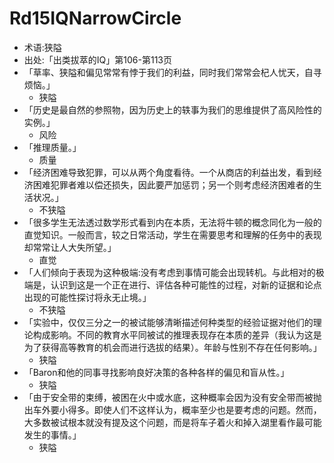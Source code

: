 # Rd15IQNarrowCircle
- 术语:狭隘
- 出处:「出类拔萃的IQ」第106-第113页
- 「草率、狭隘和偏见常常有悖于我们的利益，同时我们常常会杞人忧天，自寻烦恼。」
    + 狭隘
- 「历史是最自然的参照物，因为历史上的轶事为我们的思维提供了高风险性的实例。」
    + 风险 
- 「推理质量。」
    + 质量
- 「经济困难导致犯罪，可以从两个角度看待。一个从商店的利益出发，看到经济困难犯罪者难以偿还损失，因此要严加惩罚；另一个则考虑经济困难者的生活状况。」
    + 不狭隘 
- 「很多学生无法透过数学形式看到内在本质，无法将牛顿的概念同化为一般的直觉知识。一般而言，较之日常活动，学生在需要思考和理解的任务中的表现却常常让人大失所望。」
    + 直觉 
- 「人们倾向于表现为这种极端:没有考虑到事情可能会出现转机。与此相对的极端是，认识到这是一个正在进行、评估各种可能性的过程，对新的证据和论点出现的可能性探讨将永无止境。」
    + 不狭隘 
- 「实验中，仅仅三分之一的被试能够清晰描述何种类型的经验证据对他们的理论构成影响。不同的教育水平同被试的推理表现存在本质的差异（我认为这是为了获得高等教育的机会而进行选拔的结果）。年龄与性别不存在任何影响。」
    + 狭隘 
- 「Baron和他的同事寻找影响良好决策的各种各样的偏见和盲从性。」
    + 狭隘 
- 「由于安全带的束缚，被困在火中或水底，这种概率会因为没有安全带而被抛出车外要小得多。即使人们不这样认为，概率至少也是要考虑的问题。然而，大多数被试根本就没有提及这个问题，而是将车子着火和掉入湖里看作最可能发生的事情。」
    + 狭隘 